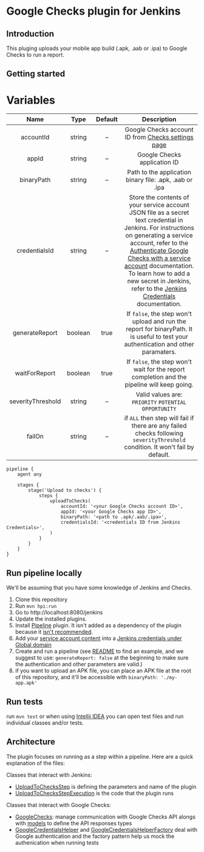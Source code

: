 # Google Checks plugin for Jenkins

## Introduction

This pluging uploads your mobile app build (.apk, .aab or .ipa) to Google Checks to run a report.

## Getting started

# Variables

|       Name        |  Type   | Default |                                                                                                                                                                                                                                      Description                                                                                                                                                                                                                                      |
| :---------------: | :-----: | :-----: | :-----------------------------------------------------------------------------------------------------------------------------------------------------------------------------------------------------------------------------------------------------------------------------------------------------------------------------------------------------------------------------------------------------------------------------------------------------------------------------------: |
|     accountId     | string  |    –    |                                                                                                                                                                                       Google Checks account ID from [Checks settings page](https://checks.area120.google.com/console/settings)                                                                                                                                                                                        |
|       appId       | string  |    –    |                                                                                                                                                                                                                             Google Checks application ID                                                                                                                                                                                                                              |
|    binaryPath     | string  |    –    |                                                                                                                                                                                                                Path to the application binary file: .apk, .aab or .ipa                                                                                                                                                                                                                |
|   credentialsId   | string  |    –    | Store the contents of your service account JSON file as a secret text credential in Jenkins. For instructions on generating a service account, refer to the [Authenticate Google Checks with a service account](https://developers.google.com/checks/guide/integrate/cli/install-checks-cli#authenticate-cli) documentation. To learn how to add a new secret in Jenkins, refer to the [Jenkins Credentials](https://www.jenkins.io/doc/book/using/using-credentials/) documentation. |
|  generateReport   | boolean |  true   |                                                                                                                                                                          If `false`, the step won't upload and run the report for binaryPath. It is useful to test your authentication and other paramaters.                                                                                                                                                                          |
|   waitForReport   | boolean |  true   |                                                                                                                                                                                              If `false`, the step won't wait for the report completion and the pipeline will keep going.                                                                                                                                                                                              |
| severityThreshold | string  |    –    |                                                                                                                                                                                                                Valid values are: `PRIORITY` `POTENTIAL` `OPPORTUNITY`                                                                                                                                                                                                                 |
|      failOn       | string  |    –    |                                                                                                                                                                            if `ALL` then step will fail if there are any failed checks following `severityThreshold` condition. It won't fail by default.                                                                                                                                                                             |

```
pipeline {
    agent any

    stages {
        stage('Upload to checks') {
            steps {
                uploadToChecks(
                    accountId: '<your Google Checks account ID>',
                    appId: '<your Google Checks app ID>',
                    binaryPath: '<path to .apk/.aab/.ipa>',
                    credentialsId: '<credentials ID from Jenkins Credentials>',
                )
            }
        }
    }
}

```

## Run pipeline locally

We'll be assuming that you have some knowledge of Jenkins and Checks.

1. Clone this repository
2. Run `mvn hpi:run`
3. Go to http://localhost:8080/jenkins
4. Update the installed plugins.
5. Install [Pipeline](https://plugins.jenkins.io/workflow-aggregator/) plugin. It isn't added as a dependency of the plugin because it [isn't recommended](https://plugins.jenkins.io/workflow-aggregator/#plugin-content-developer-notes).
6. Add your [service account content](https://developers.google.com/checks/guide/integrate/cli/install-checks-cli#authenticate-service) into a [Jenkins credentials under Global domain](https://www.jenkins.io/doc/book/using/using-credentials/)
7. Create and run a pipeline (see [README](README.md) to find an example, and we suggest to use: `generateReport: false` at the beginning to make sure the authentication and other parameters are valid.)
8. if you want to upload an APK file, you can place an APK file at the root of this repository, and it'll be accessible with `binaryPath: './my-app.apk'`

## Run tests

run `mvn test` or when using [Intellij IDEA](https://www.jetbrains.com/idea/) you can open test files and run individual classes and/or tests.

## Architecture

The plugin focuses on running as a step within a pipeline. Here are a quick explanation of the files:

Classes that interact with Jenkins:

- [UploadToChecksStep](src/main/java/io/jenkins/plugins/googlechecks/UploadToChecksStep.java) is defining the parameters and name of the plugin
- [UploadToChecksStepExecution](src/main/java/io/jenkins/plugins/googlechecks/UploadToChecksStepExecution.java) is the code that the plugin runs

Classes that interact with Google Checks:

- [GoogleChecks](src/main/java/io/jenkins/plugins/googlechecks/GoogleChecks.java): manage communication with Google Checks API alongs with [models](src/main/java/io/jenkins/plugins/googlechecks/models) to define the API responses types
- [GoogleCredentialsHelper](src/main/java/io/jenkins/plugins/googlechecks/GoogleCredentialsHelper.java) and [GoogleCredentialsHelperFactory](src/main/java/io/jenkins/plugins/googlechecks/GoogleCredentialsHelperFactory.java) deal with Google authentication and the factory pattern help us mock the authenication when running tests
